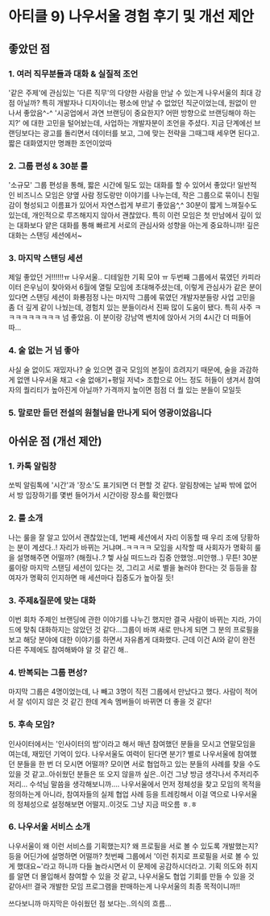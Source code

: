# 아티클 9) 나우서울 경험 후기 및 개선 제안

## 좋았던 점

### 1. 여러 직무분들과 대화 & 실질적 조언
'같은 주제'에 관심있는 '다른 직무'의 다양한 사람을 만날 수 있는게 나우서울의 최대 강점 아닐까?
특히 개발자나 디자이너는 평소에 만날 수 없었던 직군이었는데, 원없이 만나서 좋았음^-^
'시공업에서 과연 브랜딩이 중요한지? 어떤 방향으로 브랜딩해야 하는지?' 에 대한 고민을 털어놨는데, 사업하는 개발자분이 조언을 주셨다. 지금 단계에선 브랜딩보다는 광고를 돌리면서 데이터를 보고, 그에 맞는 전략을 그때그때 세우면 된다고. 짧은 대화였지만 명쾌한 조언이었따

### 2. 그룹 편성 & 30분 룰
'소규모' 그룹 편성을 통해, 짧은 시간에 밀도 있는 대화를 할 수 있어서 좋았다! 일반적인 비즈니스 모임은 양옆 사람 정도랑만 이야기를 나누는데, 작은 그룹으로 묶이니 친밀감이 형성되고 이름표가 있어서 자연스럽게 부르기 좋았음^,^
30분이 짧게 느껴질수도 있는데, 개인적으로 루즈해지지 않아서 괜찮았다. 특히 이런 모임은 첫 만남에서 깊이 있는 대화보다 얕은 대화를 통해 빠르게 서로의 관심사와 성향을 아는게 중요하니까! 깊은 대화는 스탠딩 세션에서~

### 3. 마지막 스탠딩 세션
제일 좋았던 거!!!!!!ㅠ 나우서울.. 디테일한 기획 모야 ㅠ
두번째 그룹에서 묶였던 카피라이터 은우님이 찾아와서 6월에 열릴 모임에 초대해주셨는데, 이렇게 관심사가 같은 분이 있다면 스탠딩 세션이 화룡점정
나는 마지막 그룹에 묶였던 개발자분들랑 사업 고민을 좀 더 깊게 같이 나눴는데, 경험치 있는 분들이라서 진짜 많이 도움이 됐다. 특히 사주 ㅋㅋㅋㅋㅋㅋㅋㅋㅋ 넘 좋았음. 이 분이랑 강남역 벤치에 앉아서 거의 4시간 더 떠들어따...

### 4. 술 없는 거 넘 좋아
사실 술 없이도 재밌자나? 술 있으면 결국 모임의 본질이 흐려지기 때문에, 술을 과감하게 없앤 나우서울 채고
<술 없애기+평일 저녁> 조합으로 어느 정도 허들이 생겨서 참여자의 퀄리티가 높아진게 아닐까? 가격까지 높이면 점점 더 퀄 있는 분들이 모일듯

### 5. 말로만 듣던 전설의 원철님을 만나게 되어 영광이었읍니다

## 아쉬운 점 (개선 제안)

### 1. 카톡 알림창
쏘빅 알림톡에 '시간'과 '장소'도 표기되면 더 편할 것 같다. 알림창에는 날짜 밖에 없어서 방 입장하기를 몇번 들어가서 시간이랑 장소를 확인했다

### 2. 룰 소개
나는 룰을 잘 알고 있어서 괜찮았는데, 1번째 세션에서 자리 이동할 때 우리 조에 당황하는 분이 계셨다..! 자리가 바뀌는 거냐며..ㅋㅋㅋㅋ
모임을 시작할 때 사회자가 명확히 룰을 설명해주면 어떨까? (해줬나..? 헿 사실 떠드느라 집중 안했엉..미안행..)
무튼! 30분 룰이랑 마지막 스탠딩 세션이 있다는 것, 그리고 서로 별을 눌러야 한다는 것 등등을 참여자가 명확히 인지하면 매 세션마다 집중도가 높아질 듯!

### 3. 주제&질문에 맞는 대화
이번 회차 주제인 브랜딩에 관한 이야기를 나누긴 했지만 결국 사람이 바뀌는 지라, 가이드에 맞춰 대화하지는 않았던 것 같다...그룹이 바껴 새로 만나게 되면 그 분의 프로필을 보고 해당 분야에 대한 이야기를 하면서 자유롭게 대화했다.
근데 이건 AI와 같이 완전 다른 주제에도 참여해봐야 알 것 같긴 해..

### 4. 반복되는 그룹 편성?
마지막 그룹은 4명이었는데, 나 빼고 3명이 직전 그룹에서 만났다고 했다. 사람이 적어서 잘 섞이지 않은 것 같긴 한데 계속 멤버들이 바뀌면 더 좋을 것 같다!

### 5. 후속 모임?
인사이터에서는 '인사이터의 밤'이라고 해서 매년 참여했던 분들을 모시고 연말모임을 여는데, 재밌던 기억이 있다.
나우서울도 여력이 된다면 분기? 별로 나우서울에 참여했던 분들을 한 번 더 모시면 어떨까? 모이면 서로 협업하고 있는 분들의 사례를 찾을 수도 있을 것 같고..아쉬웠던 분들은 또 오지 않을까 싶은..이건 그냥 방금 생각나서 주저리주저리...
수석님 말씀을 생각해보니까.... 나우서울에서 먼저 정체성을 찾고 모임의 목적을 정의하는게 아니라, 참여자들의 실제 협업 사례 등을 트레킹해서 이걸 역으로 나우서울의 정체성으로 설정해보면 어떨지..이것도 그냥 지금 떠오름 ㅎ.ㅎ

### 6. 나우서울 서비스 소개
나우서울이 왜 이런 서비스를 기획했는지? 왜 프로필을 서로 볼 수 있도록 개발했는지? 등을 어딘가에 설명하면 어떨까?
첫번째 그룹에서 '이런 취지로 프로필을 서로 볼 수 있게 했대요~'라고 하니까 다들 놀라시면서 이 문제에 공감하시더라고. 기획 의도와 취지를 알면 더 몰입해서 참여할 수 있을 것 같고, 나우서울도 협업 기회를 만들 수 있을 것 같아서!! 결국 개발한 모임 프로그램을 판매하는게 나우서울의 최종 목적이니까!!

쓰다보니까 마지막은 아쉬웠던 점 보다는..의식의 흐름... 